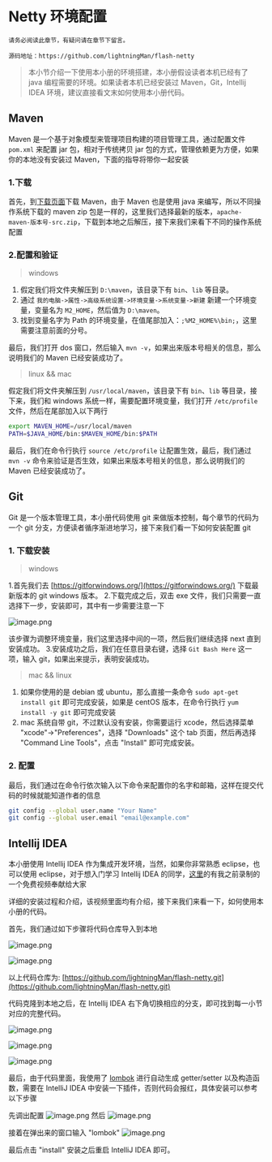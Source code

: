 # Netty 环境配置


```!
请务必阅读此章节，有疑问请在章节下留言。
```


```!
源码地址：https://github.com/lightningMan/flash-netty
```




> 本小节介绍一下使用本小册的环境搭建，本小册假设读者本机已经有了 java 编程需要的环境。如果读者本机已经安装过 Maven，Git，Intellij IDEA 环境，建议直接看文末如何使用本小册代码。


## Maven
Maven 是一个基于对象模型来管理项目构建的项目管理工具，通过配置文件 `pom.xml` 来配置 jar 包，相对于传统拷贝 jar 包的方式，管理依赖更为方便，如果你的本地没有安装过 Maven，下面的指导将带你一起安装

### 1.下载
首先，到[下载页面](http://maven.apache.org/download.cgi)下载 Maven，由于 Maven 也是使用 java 来编写，所以不同操作系统下载的 maven zip 包是一样的，这里我们选择最新的版本，`apache-maven-版本号-src.zip`，下载到本地之后解压，接下来我们来看下不同的操作系统配置


### 2.配置和验证

> windows

1. 假定我们将文件夹解压到 `D:\maven`，该目录下有 `bin`、`lib` 等目录。
2. 通过 `我的电脑->属性->高级系统设置->环境变量->系统变量->新建` 新建一个环境变量，变量名为 `M2_HOME`，然后值为 `D:\maven`。
3. 找到变量名字为 Path 的环境变量，在值尾部加入：`;%M2_HOME%\bin;`，这里需要注意前面的分号。

最后，我们打开 dos 窗口，然后输入 `mvn -v`，如果出来版本号相关的信息，那么说明我们的 Maven 已经安装成功了。

> linux && mac

假定我们将文件夹解压到 `/usr/local/maven`，该目录下有 `bin`、`lib` 等目录，接下来，我们和 windows 系统一样，需要配置环境变量，我们打开 `/etc/profile` 文件，然后在尾部加入以下两行 


```bash
export MAVEN_HOME=/usr/local/maven
PATH=$JAVA_HOME/bin:$MAVEN_HOME/bin:$PATH
```

最后，我们在命令行执行 `source /etc/profile` 让配置生效，最后，我们通过 `mvn -v` 命令来验证是否生效，如果出来版本号相关的信息，那么说明我们的 Maven 已经安装成功了。



## Git

Git 是一个版本管理工具，本小册代码使用 git 来做版本控制，每个章节的代码为一个 git 分支，方便读者循序渐进地学习，接下来我们看一下如何安装配置 git

### 1. 下载安装

> windows

1.首先我们去 [https://gitforwindows.org/](https://gitforwindows.org/) 下载最新版本的 git windows 版本。
2.下载完成之后，双击 exe 文件，我们只需要一直选择下一步，安装即可，其中有一步需要注意一下

![image.png](https://user-gold-cdn.xitu.io/2018/8/27/1657873ee1512595?w=1002&h=598&f=png&s=132819)

该步骤为调整环境变量，我们这里选择中间的一项，然后我们继续选择 next 直到安装成功。
3.安装成功之后，我们在任意目录右键，选择 `Git Bash Here` 这一项，输入 git，如果出来提示，表明安装成功。


> mac && linux

1. 如果你使用的是 debian 或 ubuntu，那么直接一条命令 `sudo apt-get install git` 即可完成安装，如果是 centOS 版本，在命令行执行 `yum install -y git` 即可完成安装
2. mac 系统自带 git，不过默认没有安装，你需要运行 xcode，然后选择菜单 "xcode"->"Preferences"，选择 "Downloads" 这个 tab 页面，然后再选择 "Command Line Tools"，点击 "Install" 即可完成安装。


### 2. 配置
最后，我们通过在命令行依次输入以下命令来配置你的名字和邮箱，这样在提交代码的时候就能知道作者的信息

```bash
git config --global user.name "Your Name"
git config --global user.email "email@example.com"
```



## Intellij IDEA

本小册使用 Intellij IDEA 作为集成开发环境，当然，如果你非常熟悉 eclipse，也可以使用 eclipse，对于想入门学习 Intellij IDEA 的同学，[这里](https://www.imooc.com/learn/924)的有我之前录制的一个免费视频奉献给大家

详细的安装过程和介绍，该视频里面均有介绍，接下来我们来看一下，如何使用本小册的代码。

首先，我们通过如下步骤将代码仓库导入到本地

![image.png](https://user-gold-cdn.xitu.io/2018/8/27/1657873ee1315bea?w=1078&h=920&f=png&s=147596)


![image.png](https://user-gold-cdn.xitu.io/2018/8/27/1657873ee15708d2?w=1238&h=332&f=png&s=51283)

以上代码仓库为: [https://github.com/lightningMan/flash-netty.git](https://github.com/lightningMan/flash-netty.git)

代码克隆到本地之后，在 Intellij IDEA 右下角切换相应的分支，即可找到每一小节对应的完整代码。

![image.png](https://user-gold-cdn.xitu.io/2018/8/27/1657873ee12f05fd?w=776&h=180&f=png&s=18041)

![image.png](https://user-gold-cdn.xitu.io/2018/8/27/1657873ee1482fcf?w=1230&h=914&f=png&s=196688)

![image.png](https://user-gold-cdn.xitu.io/2018/8/27/1657875e3c50bcc1?w=1240&h=698&f=png&s=247151)

最后，由于代码里面，我使用了 [lombok](https://www.projectlombok.org/) 进行自动生成 getter/setter 以及构造函数，需要在 IntelliJ IDEA 中安装一下插件，否则代码会报红，具体安装可以参考以下步骤

先调出配置
![image.png](https://user-gold-cdn.xitu.io/2018/10/7/1664f03437b19ba7?w=602&h=492&f=png&s=285570)
然后
![image.png](https://user-gold-cdn.xitu.io/2018/10/7/1664f058145ba34a?w=1240&h=1238&f=png&s=265694)

接着在弹出来的窗口输入 "lombok"
![image.png](https://user-gold-cdn.xitu.io/2018/10/7/1664f07741cb25a7?w=1240&h=1020&f=png&s=327661)

 
最后点击 "install" 安装之后重启 IntelliJ IDEA 即可。



